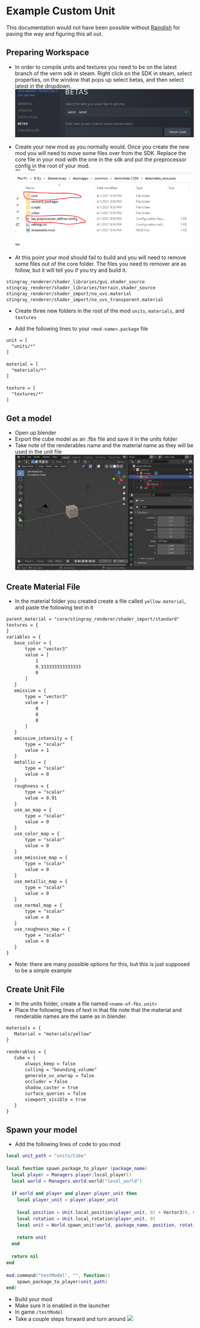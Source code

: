 # Example Custom Unit

This documentation would not have been possible without [Raindish](https://steamcommunity.com/id/raindish/) for paving the way and figuring this all out.

## Preparing Workspace
- In order to compile units and textures you need to be on the latest branch of the verm sdk in steam. Right click on the SDK in steam, select properties, on the window that pops up select betas, and then select latest in the dropdown. ![](./readmeImages/beta.PNG)

- Create your new mod as you normally would. Once you create the new mod you will need to move some files over from the SDK. Replace the core file in your mod with the one in the sdk and put the preprocessor config in the root of your mod.
![](./readmeImages/sdkFiles.png)

- At this point your mod should fail to build and you will need to remove some files out of the core folder. The files you need to remover are as follow, but it will tell you if you try and build it.
```
stingray_renderer/shader_libraries/gui.shader_source
stingray_renderer/shader_libraries/terrain.shader_source
stingray_renderer/shader_import/no_uvs.material
stingray_renderer/shader_import/no_uvs_transparent.material
```

- Create three new folders in the root of the mod `units`, `materials`, and `textures`

- Add the following lines to your `<mod-name>.package` file
```
unit = [
  "units/*"
]

material = [
  "materials/*"
]  

texture = [
  "textures/*"
] 
```

## Get a model
* Open up blender
* Export the cube model as an .fbx file and save it in the units folder
* Take note of the renderables name and the material name as they will be used in the unit file
![](./readmeImages/blender.PNG)

## Create Material File 
 - In the material folder you created create a file called `yellow.material`, and paste the following text in it
 ```
parent_material = "core/stingray_renderer/shader_import/standard"
textures = {
}
variables = {
	base_color = {
		type = "vector3"
		value = [
			1
			0.333333333333333
			0
		]
	}
	emissive = {
		type = "vector3"
		value = [
			0
			0
			0
		]
	}
	emissive_intensity = {
		type = "scalar"
		value = 1
	}
	metallic = {
		type = "scalar"
		value = 0
	}
	roughness = {
		type = "scalar"
		value = 0.91
	}
	use_ao_map = {
		type = "scalar"
		value = 0
	}
	use_color_map = {
		type = "scalar"
		value = 0
	}
	use_emissive_map = {
		type = "scalar"
		value = 0
	}
	use_metallic_map = {
		type = "scalar"
		value = 0
	}
	use_normal_map = {
		type = "scalar"
		value = 0
	}
	use_roughness_map = {
		type = "scalar"
		value = 0
	}
}
 ```
- Note: there are many possible options for this, but this is just supposed to be a simple example
## Create Unit File
 - In the units folder, create a file named `<name-of-fbx.unit>`
 - Place the following lines of text in that file note that the material and renderable names are the same as in blender. 
 ```
materials = {
	Material = "materials/yellow"
}
 
renderables = {
	Cube = {
		always_keep = false
		culling = "bounding_volume"
		generate_uv_unwrap = false
		occluder = false
		shadow_caster = true
		surface_queries = false
		viewport_visible = true
	}
}  
 ``` 

## Spawn your model
- Add the following lines of code to you mod 
```lua
local unit_path = "units/Cube"

local function spawn_package_to_player (package_name)
  local player = Managers.player:local_player()
  local world = Managers.world:world("level_world")

  if world and player and player.player_unit then
    local player_unit = player.player_unit

    local position = Unit.local_position(player_unit, 0) + Vector3(0, 0, 1)
    local rotation = Unit.local_rotation(player_unit, 0)
    local unit = World.spawn_unit(world, package_name, position, rotation)

    return unit
  end

  return nil
end

mod:command("testModel", "", function() 
    spawn_package_to_player(unit_path)
end)
```
- Build your mod
- Make sure it is enabled in the launcher
- In game `/testModel` 
- Take a couple steps forward and turn around
![](./readmeImages/final.png)
 
